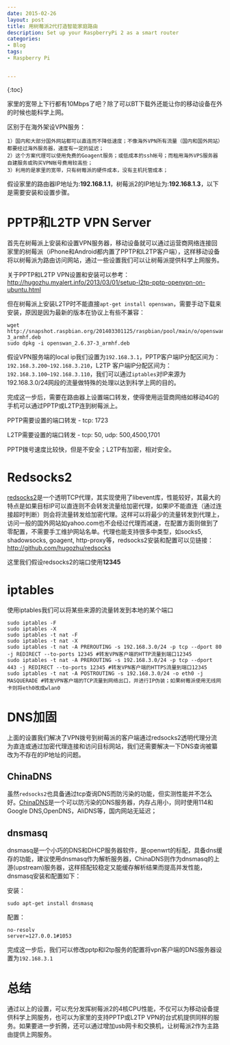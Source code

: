 ```yaml
---
date: 2015-02-26
layout: post
title: 用树莓派2代打造智能家庭路由
description: Set up your RaspberryPi 2 as a smart router
categories:
- Blog
tags:
- Raspberry Pi


---
```


{:toc}


家里的宽带上下行都有10Mbps了吧？除了可以BT下载外还能让你的移动设备在外的时候也能科学上网。

区别于在海外架设VPN服务：

	1）国内和大部分国外网站都可以直连而不降低速度；不像海外VPN所有流量（国内和国外网站）都要经过海外服务器，速度有一定的延迟；
	2）这个方案代理可以使用免费的Goagent服务；或低成本的ssh帐号；而租用海外VPS服务器自建服务或购买VPN帐号费用较高些；
	3）利用的是家里的宽带，只有树莓派的硬件成本，没有主机托管成本；

假设家里的路由器IP地址为:**192.168.1.1**，树莓派2的IP地址为:**192.168.1.3**，以下是需要安装和设置步骤。


# PPTP和L2TP VPN Server

首先在树莓派上安装和设置VPN服务器，移动设备就可以通过运营商网络连接回家里的树莓派（iPhone和Android都内置了PPTP和L2TP客户端），这样移动设备将以树莓派为路由访问网站，通过一些设置我们可以让树莓派提供科学上网服务。

关于PPTP和L2TP VPN设置和安装可以参考：http://hugozhu.myalert.info/2013/03/01/setup-l2tp-pptp-openvpn-on-ubuntu.html

但在树莓派上安装L2TP时不能直接`apt-get install openswan`，需要手动下载来安装，原因是因为最新的版本在协议上有些不兼容：

```
wget http://snapshot.raspbian.org/201403301125/raspbian/pool/main/o/openswan/openswan_2.6.37-3_armhf.deb
sudo dpkg -i openswan_2.6.37-3_armhf.deb
```

假设VPN服务端的local ip我们设置为`192.168.3.1`，PPTP客户端IP分配区间为：`192.168.3.200~192.168.3.210`，L2TP 客户端IP分配区间为：`192.168.3.100~192.168.3.110`，我们可以通过`iptables`对IP来源为192.168.3.0/24网段的流量做特殊的处理以达到科学上网的目的。

完成这一步后，需要在路由器上设置端口转发，使得使用运营商网络如移动4G的手机可以通过PPTP或L2TP连到树莓派上。


PPTP需要设置的端口转发 - tcp: 1723

L2TP需要设置的端口转发 - tcp: 50, udp: 500,4500,1701

PPTP拨号速度比较快，但是不安全；L2TP有加密，相对安全。


# Redsocks2

[redsocks2](http://github.com/hugozhu/redsocks)是一个透明TCP代理，其实现使用了libevent库，性能较好，其最大的特点是如果目标IP可以直连则不会转发流量给加密代理，如果IP不能直连（通过连接超时判断）则会将流量转发给加密代理。这样可以将最少的流量转发到代理上，访问一般的国外网站如yahoo.com也不会经过代理而减速，在配置方面则做到了零配置，不需要手工维护网站名单。代理也能支持很多中类型，如socks5, shadowsocks, goagent, http-proxy等，redsocks2安装和配置可以见链接： http://github.com/hugozhu/redsocks

这里我们假设redsocks2的端口使用**12345**


# iptables

使用iptables我们可以将某些来源的流量转发到本地的某个端口

```
sudo iptables -F
sudo iptables -X
sudo iptables -t nat -F
sudo iptables -t nat -X
sudo iptables -t nat -A PREROUTING -s 192.168.3.0/24 -p tcp --dport 80 -j REDIRECT --to-ports 12345 #转发VPN客户端的HTTP流量到端口12345
sudo iptables -t nat -A PREROUTING -s 192.168.3.0/24 -p tcp --dport 443 -j REDIRECT --to-ports 12345 #转发VPN客户端的HTTPS流量到端口12345
sudo iptables -t nat -A POSTROUTING -s 192.168.3.0/24 -o eth0 -j MASQUERADE #转发VPN客户端的TCP流量到网络出口，并进行IP伪装；如果树莓派使用无线网卡则将eth0改成wlan0
```

# DNS加固

上面的设置我们解决了VPN拨号到树莓派的客户端通过redsocks2透明代理分流为直连或通过加密代理连接和访问目标网站，我们还需要解决一下DNS查询被纂改为不存在的IP地址的问题。

## ChinaDNS
虽然`redsocks2`也具备通过tcp查询DNS而防污染的功能，但实测性能并不怎么好。[ChinaDNS](https://github.com/clowwindy/ChinaDNS)是一个可以防污染的DNS服务器，内存占用小，同时使用114和Google DNS,OpenDNS，AliDNS等，国内网站无延迟；

## dnsmasq
dnsmasq是一个小巧的DNS和DHCP服务器软件，是openwrt的标配，具备dns缓存的功能，建议使用dnsmasq作为解析服务器，ChinaDNS则作为dnsmasq的上游(upstream)服务器，这样搭配较稳定又能缓存解析结果而提高并发性能，dnsmasq安装和配置如下：

安装：
```
sudo apt-get install dnsmasq
```

配置：
```
no-resolv
server=127.0.0.1#1053
```

完成这一步后，我们可以修改pptp和l2tp服务的配置将vpn客户端的DNS服务器设置为`192.168.3.1`


# 总结

通过以上的设置，可以充分发挥树莓派2的4核CPU性能，不仅可以为移动设备提供科学上网服务，也可以为家里的支持PPTP或L2TP VPN的台式机提供同样的服务。如果要进一步折腾，还可以通过增加usb网卡和交换机，让树莓派2作为主路由提供上网服务。
